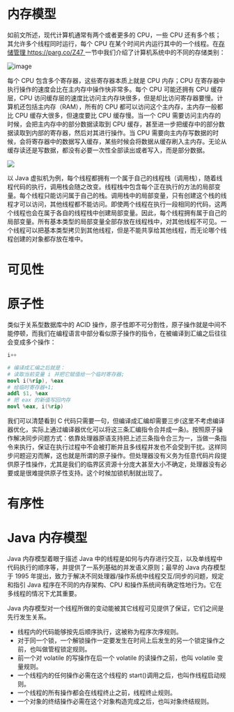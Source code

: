 # 内存模型

如前文所述，现代计算机通常有两个或者更多的 CPU，一些 CPU 还有多个核；其允许多个线程同时运行，每个 CPU 在某个时间片内运行其中的一个线程。在[存储管理 https://parg.co/Z47 ](https://parg.co/Z47)一节中我们介绍了计算机系统中的不同的存储类别：

![image](https://i.postimg.cc/rFW51qg9/image.png)

每个 CPU 包含多个寄存器，这些寄存器本质上就是 CPU 内存；CPU 在寄存器中执行操作的速度会比在主内存中操作快非常多。每个 CPU 可能还拥有 CPU 缓存层，CPU 访问缓存层的速度比访问主内存块很多，但是却比访问寄存器要慢。计算机还包括主内存（RAM），所有的 CPU 都可以访问这个主内存，主内存一般都比 CPU 缓存大很多，但速度要比 CPU 缓存慢。当一个 CPU 需要访问主内存的时候，会把主内存中的部分数据读取到 CPU 缓存，甚至进一步把缓存中的部分数据读取到内部的寄存器，然后对其进行操作。当 CPU 需要向主内存写数据的时候，会将寄存器中的数据写入缓存，某些时候会将数据从缓存刷入主内存。无论从缓存读还是写数据，都没有必要一次性全部读出或者写入，而是部分数据。

![](https://i.postimg.cc/gjsm3wvg/image.png)

以 Java 虚拟机为例，每个线程都拥有一个属于自己的线程栈（调用栈），随着线程代码的执行，调用栈会随之改变。线程栈中包含每个正在执行的方法的局部变量。每个线程只能访问属于自己的栈。调用栈中的局部变量，只有创建这个栈的线程才可以访问，其他线程都不能访问。即使两个线程在执行一段相同的代码，这两个线程也会在属于各自的线程栈中创建局部变量。因此，每个线程拥有属于自己的局部变量。所有基本类型的局部变量全部存放在线程栈中，对其他线程不可见。一个线程可以把基本类型拷贝到其他线程，但是不能共享给其他线程，而无论哪个线程创建的对象都存放在堆中。

# 可见性

# 原子性

类似于关系型数据库中的 ACID 操作，原子性即不可分割性，原子操作就是中间不能停顿，而我们在编程语言中部分看似原子操作的指令，在被编译到汇编之后往往会变成多个操作：

```s
i++

# 编译成汇编之后就是：
# 读取当前变量 i 并把它赋值给一个临时寄存器;
movl i(%rip), %eax
# 给临时寄存器+1;
addl $1, %eax
# 把 eax 的新值写回内存
movl %eax, i(%rip)
```

我们可以清楚看到 C 代码只需要一句，但编译成汇编却需要三步(这里不考虑编译器优化，实际上通过编译器优化可以将这三条汇编指令合并成一条)。按照原子操作解决同步问题方式：依靠处理器原语支持把上述三条指令合三为一，当做一条指令来执行，保证在执行过程中不会被打断并且多线程并发也不会受到干扰。这样同步问题迎刃而解，这也就是所谓的原子操作。但处理器没有义务为任意代码片段提供原子性操作，尤其是我们的临界区资源十分庞大甚至大小不确定，处理器没有必要或是很难提供原子性支持。这个时候加锁机制就出现了。

# 有序性

# Java 内存模型

Java 内存模型着眼于描述 Java 中的线程是如何与内存进行交互，以及单线程中代码执行的顺序等，并提供了一系列基础的并发语义原则；最早的 Java 内存模型于 1995 年提出，致力于解决不同处理器/操作系统中线程交互/同步的问题，规定和指引 Java 程序在不同的内存架构、CPU 和操作系统间有确定性地行为。它在多线程的情况下尤其重要。

Java 内存模型对一个线程所做的变动能被其它线程可见提供了保证，它们之间是先行发生关系。

- 线程内的代码能够按先后顺序执行，这被称为程序次序规则。
- 对于同一个锁，一个解锁操作一定要发生在时间上后发生的另一个锁定操作之前，也叫做管程锁定规则。
- 前一个对 volatile 的写操作在后一个 volatile 的读操作之前，也叫 volatile 变量规则。
- 一个线程内的任何操作必需在这个线程的 start()调用之后，也叫作线程启动规则。
- 一个线程的所有操作都会在线程终止之前，线程终止规则。
- 一个对象的终结操作必需在这个对象构造完成之后，也叫对象终结规则。
